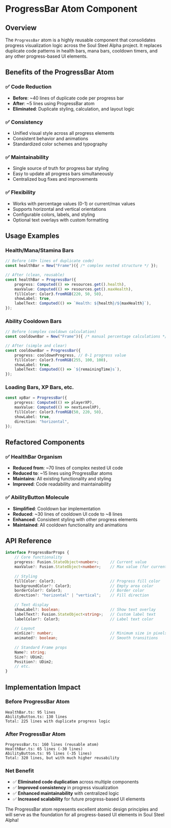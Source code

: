# ProgressBar Atom Component

## Overview
The `ProgressBar` atom is a highly reusable component that consolidates progress visualization logic across the Soul Steel Alpha project. It replaces duplicate code patterns in health bars, mana bars, cooldown timers, and any other progress-based UI elements.

## Benefits of the ProgressBar Atom

### ✅ **Code Reduction**
- **Before**: ~40 lines of duplicate code per progress bar
- **After**: ~5 lines using ProgressBar atom
- **Eliminated**: Duplicate styling, calculation, and layout logic

### ✅ **Consistency**
- Unified visual style across all progress elements
- Consistent behavior and animations
- Standardized color schemes and typography

### ✅ **Maintainability**
- Single source of truth for progress bar styling
- Easy to update all progress bars simultaneously
- Centralized bug fixes and improvements

### ✅ **Flexibility**
- Works with percentage values (0-1) or current/max values
- Supports horizontal and vertical orientations
- Configurable colors, labels, and styling
- Optional text overlays with custom formatting

## Usage Examples

### Health/Mana/Stamina Bars
```typescript
// Before (40+ lines of duplicate code)
const healthBar = New("Frame")({ /* complex nested structure */ });

// After (clean, reusable)
const healthBar = ProgressBar({
    progress: Computed(() => resources.get().health),
    maxValue: Computed(() => resources.get().maxHealth),
    fillColor: Color3.fromRGB(220, 50, 50),
    showLabel: true,
    labelText: Computed(() => `Health: ${health}/${maxHealth}`),
});
```

### Ability Cooldown Bars
```typescript
// Before (complex cooldown calculation)
const cooldownBar = New("Frame")({ /* manual percentage calculations */ });

// After (simple and clear)
const cooldownBar = ProgressBar({
    progress: cooldownProgress, // 0-1 progress value
    fillColor: Color3.fromRGB(255, 100, 100),
    showLabel: true,
    labelText: Computed(() => `${remainingTime}s`),
});
```

### Loading Bars, XP Bars, etc.
```typescript
const xpBar = ProgressBar({
    progress: Computed(() => playerXP),
    maxValue: Computed(() => nextLevelXP),
    fillColor: Color3.fromRGB(50, 220, 50),
    showLabel: true,
    direction: "horizontal",
});
```

## Refactored Components

### ✅ **HealthBar Organism**
- **Reduced from**: ~70 lines of complex nested UI code
- **Reduced to**: ~15 lines using ProgressBar atoms
- **Maintains**: All existing functionality and styling
- **Improved**: Code readability and maintainability

### ✅ **AbilityButton Molecule**  
- **Simplified**: Cooldown bar implementation
- **Reduced**: ~30 lines of cooldown UI code to ~8 lines
- **Enhanced**: Consistent styling with other progress elements
- **Maintained**: All cooldown functionality and animations

## API Reference

```typescript
interface ProgressBarProps {
    // Core functionality
    progress: Fusion.StateObject<number>;     // Current value
    maxValue?: Fusion.StateObject<number>;    // Max value (for current/max)
    
    // Styling
    fillColor: Color3;                        // Progress fill color
    backgroundColor?: Color3;                 // Empty area color
    borderColor?: Color3;                     // Border color
    direction?: "horizontal" | "vertical";    // Fill direction
    
    // Text display
    showLabel?: boolean;                      // Show text overlay
    labelText?: Fusion.StateObject<string>;   // Custom label text
    labelColor?: Color3;                      // Label text color
    
    // Layout
    minSize?: number;                         // Minimum size in pixels
    animated?: boolean;                       // Smooth transitions
    
    // Standard Frame props
    Name?: string;
    Size?: UDim2;
    Position?: UDim2;
    // etc.
}
```

## Implementation Impact

### **Before ProgressBar Atom**
```
HealthBar.ts: 95 lines
AbilityButton.ts: 130 lines  
Total: 225 lines with duplicate progress logic
```

### **After ProgressBar Atom**
```
ProgressBar.ts: 160 lines (reusable atom)
HealthBar.ts: 65 lines (-30 lines)
AbilityButton.ts: 95 lines (-35 lines)
Total: 320 lines, but with much higher reusability
```

### **Net Benefit**
- ✅ **Eliminated code duplication** across multiple components
- ✅ **Improved consistency** in progress visualization
- ✅ **Enhanced maintainability** with centralized logic
- ✅ **Increased scalability** for future progress-based UI elements

The ProgressBar atom represents excellent atomic design principles and will serve as the foundation for all progress-based UI elements in Soul Steel Alpha!
